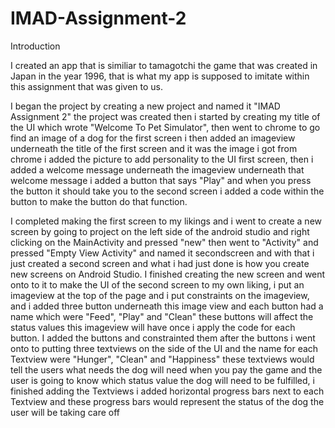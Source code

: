 # IMAD-Assignment-2
Introduction

I created an app that is similiar to tamagotchi the game that was created in Japan in the year 1996, that is what my app is supposed to imitate within this assignment that was given to us.

I began the project by creating a new project and named it "IMAD Assignment 2" the project was created then i started by creating my title of the UI which wrote 
"Welcome To Pet Simulator", then went to chrome to go find an image of a dog for the first screen i then added an imageview underneath the title of the first screen and it was the image i got from chrome i added the picture to add personality to the UI first screen, then i added a welcome message underneath the imageview underneath that welcome message i added a button that says "Play" and when you press the button it should take you to the second screen i added a code within the button to make the button do that function.

I completed making the first screen to my likings and i went to create a new screen by going to project on the left side of the android studio and right clicking
on the MainActivity and pressed "new" then went to "Activity" and pressed "Empty View Activity" and named it secondscreen and with that i just created a second screen and what i had just done is how you create new screens on Android Studio. I finished creating the new screen and went onto to it to make the UI of the second screen to my own liking, i put an imageview at the top of the page and i put constraints on the imageview, and i added three button underneath this image view and each button had a name which were "Feed", "Play" and "Clean" these buttons will affect the status values this imageview will have once i apply the code for each button. I added the buttons and constrainted them after the buttons i went onto to putting three textviews on the side of the UI and the name for each Textview were "Hunger", "Clean" and "Happiness" these textviews would tell the users what needs the dog will need when you pay the game and the user is going to know which status value the dog will need to be fulfilled, i finished adding the Textviews i added horizontal progress bars next to each Textview and these progress bars would represent the status of the dog the user will be taking care off
